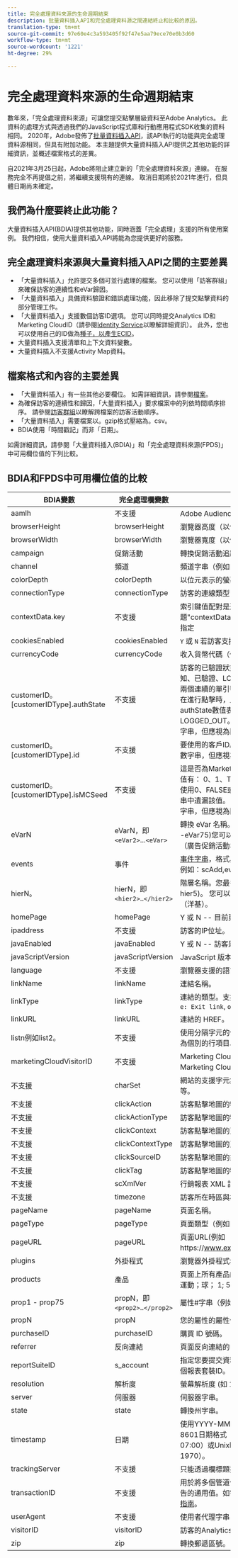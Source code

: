 ```yaml
---
title: 完全處理資料來源的生命週期結束
description: 批量資料插入API和完全處理資料源之間連結終止和比較的原因。
translation-type: tm+mt
source-git-commit: 97e60e4c3a593405f92f47e5aa79ece70e0b3d60
workflow-type: tm+mt
source-wordcount: '1221'
ht-degree: 29%

---
```



# 完全處理資料來源的生命週期結束

數年來，「完全處理資料來源」可讓您提交點擊層級資料至Adobe Analytics。 此資料的處理方式與透過我們的JavaScript程式庫和行動應用程式SDK收集的資料相同。 2020年，Adobe發佈了[批量資料插入API](https://www.adobe.io/apis/experiencecloud/analytics/docs.html#!AdobeDocs/analytics-2.0-apis/master/bdia.md)，該API執行的功能與完全處理資料源相同，但具有附加功能。 本主題提供大量資料插入API提供之其他功能的詳細資訊，並概述檔案格式的差異。

自2021年3月25日起，Adobe將阻止建立新的「完全處理資料來源」連線。 在服務完全不再提倡之前，將繼續支援現有的連線。 取消日期將於2021年進行，但具體日期尚未確定。

## 我們為什麼要終止此功能？

大量資料插入API(BDIA)提供其他功能，同時涵蓋「完全處理」支援的所有使用案例。 我們相信，使用大量資料插入API將能為您提供更好的服務。

## 完全處理資料來源與大量資料插入API之間的主要差異

* 「大量資料插入」允許提交多個可並行處理的檔案。 您可以使用「訪客群組」來確保訪客的連續性和eVar歸因。
* 「大量資料插入」具備資料驗證和錯誤處理功能，因此移除了提交點擊資料的部分管理工作。
* 「大量資料插入」支援數個訪客ID選項。 您可以同時提交Analytics ID和Marketing CloudID（請參閱[Identity Service](https://experienceleague.adobe.com/docs/id-service/using/home.html)以瞭解詳細資訊）。 此外，您也可以使用自己的ID做為[種子，以產生ECID](https://www.adobe.io/apis/experiencecloud/analytics/docs.html#!AdobeDocs/analytics-2.0-apis/master/bdia.md#customer-id-and-experience-cloud-visitor-id-seeds)。
* 大量資料插入支援清單和上下文資料變數。
* 大量資料插入不支援Activity Map資料。

## 檔案格式和內容的主要差異

* 「大量資料插入」有一些其他必要欄位。 如需詳細資訊，請參閱[檔案](https://www.adobe.io/apis/experiencecloud/analytics/docs.html#!AdobeDocs/analytics-2.0-apis/master/bdia.md)。
* 為確保訪客的連續性和歸因，「大量資料插入」要求檔案中的列依時間順序排序。 請參閱[訪客群組](https://www.adobe.io/apis/experiencecloud/analytics/docs.html#!AdobeDocs/analytics-2.0-apis/master/bdia.md#visitor-groups)以瞭解跨檔案的訪客活動順序。
* 「大量資料插入」需要檔案以。gzip格式壓縮為。csv。
* BDIA使用「時間戳記」而非「日期」。

如需詳細資訊，請參閱「大量資料插入(BDIA)」和「完全處理資料來源(FPDS)」中可用欄位值的下列比較。

## BDIA和FPDS中可用欄位值的比較

| BDIA變數 | 完全處理欄變數 | 說明 |
| --- | --- | --- |
| aamlh | 不支援 | Adobe Audience Manager位置提示。 |
| browserHeight | browserHeight | 瀏覽器高度（以像素為單位，例如768） |
| browserWidth | browserWidth | 瀏覽器寬度（以像素為單位，例如1024） |
| campaign | 促銷活動 | 轉換促銷活動追蹤代碼 |
| channel | 頻道 | 頻道字串（例如「運動區域」） |
| colorDepth | colorDepth | 以位元表示的螢幕色深（例如24） |
| connectionType | connectionType | 訪客的連線類型（LAN或資料機） |
| contextData.key | 不支援 | 索引鍵值配對是透過命名標題&quot;contextData.product&quot;或&quot;contextData.color&quot;來指定 |
| cookiesEnabled | cookiesEnabled | `Y` 或 `N` 若訪客支援第一方作業Cookie |
| currencyCode | currencyCode | 收入貨幣代碼（例如`USD`） |
| customerID。[customerIDType].authState | 不支援 | 訪客的已驗證狀態。 支援的值有： 0、1、2、未知、已驗證、LOGGED_OUT或「（不區分大小寫）。 兩個連續的單引號(&quot;)會使查詢字串中的值被省略，在進行點擊時，此值會轉換為0。 請注意，支援的authState數值表示： 0 =未知， 1 =已驗證， 2 = LOGGED_OUT。 customerIDType可以是任何英數字串，但應視為區分大小寫。 |
| customerID。[customerIDType].id | 不支援 | 要使用的客戶ID。 customerIDType可以是任何英數字串，但應視為區分大小寫。 |
| customerID。[customerIDType].isMCSeed | 不支援 | 這是否為Marketing Cloud訪客ID的種子。 支援的值有： 0、1、TRUE、FALSE、「（不區分大小寫）。 使用0、FALSE或兩個連續的單引號(&quot;)會使查詢字串中遺漏該值。 customerIDType可以是任何英數字串，但應視為區分大小寫。 |
| eVarN | eVarN，即`<eVar2>`...`<eVar>` | 轉換 eVar 名稱。您最多可以有 75 個 eVar ( eVar1 -eVar75)您可以指定eVar名稱(eVar12)或好記名稱（廣告促銷活動3）。 |
| events | 事件 | [事件字串](https://experienceleague.adobe.com/docs/analytics/implementation/vars/page-vars/events/event-serialization.html?lang=en#vars)，格式與s.events變數使用相同的語法。例如：scAdd,event1,event7 |
| hierN。 | hierN，即`<hier2>`..`</hier2>` | 階層名稱。您最多可以有 5 個階層 ( hier1 - hier5)。 您可以指定預設階層名稱`hier2`或好記名稱（洋基）。 |
| homePage | homePage | Y 或 N -- 目前頁面是否為訪客的首頁。 |
| ipaddress | 不支援 | 訪客的IP位址。 |
| javaEnabled | javaEnabled | Y 或 N -- 訪客是否已啟用 Java。 |
| javaScriptVersion | javaScriptVersion | JavaScript 版本 (如 1.3)。 |
| language | 不支援 | 瀏覽器支援的語言。 例如：`en-us`。 |
| linkName | linkName | 連結名稱。 |
| linkType | linkType | 連結的類型。支援的值包括： `d: Download link`, `e: Exit link`, `o: Custom link`. |
| linkURL | linkURL | 連結的 HREF。 |
| listn例如list2。 | 不支援 | 使用分隔字元的值清單，在傳給變數之後，會報告為個別的行項目以供製作報告。 |
| marketingCloudVisitorID | 不支援 | Marketing Cloud ID. 請參閱[訪客身分識別](https://experienceleague.adobe.com/docs/id-service/using/home.html?lang=en#id-service-api)和Marketing Cloud訪客ID服務。 |
| 不支援 | charSet | 網站的支援字元集。 如 UTF-8、ISO-8859-1 等等。 |
| 不支援 | clickAction | 訪客點擊地圖的物件識別碼 (OID) |
| 不支援 | clickActionType | 訪客點擊地圖的物件識別碼類型 (OIDT) |
| 不支援 | clickContext | 訪客點擊地圖的頁面識別碼 (PID) |
| 不支援 | clickContextType | 訪客點擊地圖的頁面識別碼類型 (PIDT) |
| 不支援 | clickSourceID | 訪客點擊地圖的來源索引 (OI) |
| 不支援 | clickTag | 訪客點擊地圖的物件標記名稱 (OT) |
| 不支援 | scXmlVer | 行銷報表 XML 請求版本編號 (如 1.0)。 |
| 不支援 | timezone | 訪客所在時區與格林威治時間的小時差 (如 -8)。 |
| pageName | pageName | 頁面名稱。 |
| pageType | pageType | 頁面類型（例如「錯誤頁面」）。 |
| pageURL | pageURL | 頁面URL(例如https://www.example.com/index.html)。 |
| plugins | 外掛程式 | 瀏覽器外掛程式名稱清單（以分號分隔）。 |
| products | 產品 | 頁面上所有產品的清單。 以逗號分隔產品。 例如：運動；球； 1; 5.95，玩具；Top;1:1.99。 |
| prop1 - prop75 | propN，即`<prop2>`..`</prop2>` | 屬性#字串（例如，運動區）。 |
| propN | propN | 您的屬性的屬性值。 |
| purchaseID | purchaseID | 購買 ID 號碼。 |
| referrer | 反向連結 | 頁面反向連結的 URL。 |
| reportSuiteID | s_account  | 指定您要提交資料的報表套裝。您應以逗號分隔多個報表套裝ID。 |
| resolution | 解析度 | 螢幕解析度 (如 1024x768)。 |
| server | 伺服器 | 伺服器字串。 |
| state | state | 轉換州字串。 |
| timestamp | 日期 | 使用YYYY-MM-DDThh:mm:ss±UTC_offset的ISO 8601日期格式（例如2021-09-01T12:00:00-07:00）或Unix時間格式（自1月1日起的秒數，1970）。 |
| trackingServer | 不支援 | 只能透過欄標題提供。 |
| transactionID | 不支援 | 用於將多個管道使用者活動繫結在一起以便進行報告的通用值。如需詳細資訊，請參閱[資料來源使用指南](https://experienceleague.adobe.com/docs/analytics/import/data-sources/datasrc-home.html?lang=en#data-sources)。 |
| userAgent | 不支援 | 使用者代理字串 |
| visitorID | visitorID | 訪客的Analytics ID。 請參閱[訪客身分識別](https://experienceleague.adobe.com/docs/id-service/using/home.html?lang=en)。 |
| zip | zip | 轉換郵遞區號。 |
